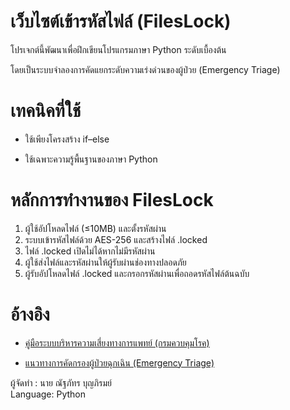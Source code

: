 # เว็บไซต์เข้ารหัสไฟล์ (FilesLock)
โปรเจกต์นี้พัฒนาเพื่อฝึกเขียนโปรแกรมภาษา Python ระดับเบื้องต้น  

โดยเป็นระบบจำลองการคัดแยกระดับความเร่งด่วนของผู้ป่วย (Emergency Triage)
# เทคนิคที่ใช้
- ใช้เพียงโครงสร้าง if–else

- ใช้เฉพาะความรู้พื้นฐานของภาษา Python
# หลักการทำงานของ FilesLock
1. ผู้ใช้อัปโหลดไฟล์ (≤10MB) และตั้งรหัสผ่าน
2. ระบบเข้ารหัสไฟล์ด้วย AES-256 และสร้างไฟล์ .locked
3. ไฟล์ .locked เปิดไม่ได้หากไม่มีรหัสผ่าน
4. ผู้ใช้ส่งไฟล์และรหัสผ่านให้ผู้รับผ่านช่องทางปลอดภัย
5. ผู้รับอัปโหลดไฟล์ .locked และกรอกรหัสผ่านเพื่อถอดรหัสไฟล์ต้นฉบับ
# อ้างอิง
- [คู่มือระบบบริหารความเสี่ยงทางการแพทย์ (กรมควบคุมโรค)](
https://ddc.moph.go.th/uploads/ckeditor2//files/SP%20%E0%B8%84%E0%B8%B9%E0%B9%88%E0%B8%A1%E0%B8%B7%E0%B8%AD%E0%B8%A3%E0%B8%B0%E0%B8%9A%E0%B8%9A%E0%B8%9A%E0%B8%A3%E0%B8%B4%E0%B8%AB%E0%B8%B2%E0%B8%A3%E0%B8%84%E0%B8%A7%E0%B8%B2%E0%B8%A1%E0%B9%80%E0%B8%AA%E0%B8%B5%E0%B9%88%E0%B8%A2%E0%B8%87.pdf)

- [แนวทางการคัดกรองผู้ป่วยฉุกเฉิน (Emergency Triage)](
https://skko.moph.go.th/dward/document_file/h_nikomnamoun/training_file_name/20230925100821_1483201537.pdf)


ผู้จัดทำ : นาย ณัฐภัทร บุญภิรมย์  
Language: Python

